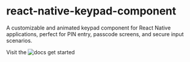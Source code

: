 # react-native-keypad-component

A customizable and animated keypad component for React Native applications, perfect for PIN entry, passcode screens, and secure input scenarios.

Visit the ![docs](https://react-native-keypad-component.vercel.app) get started 

 



